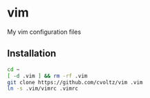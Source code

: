 # vim

My vim configuration files

## Installation

``` bash
cd ~
[ -d .vim ] && rm -rf .vim
git clone https://github.com/cvoltz/vim .vim
ln -s .vim/vimrc .vimrc
```
